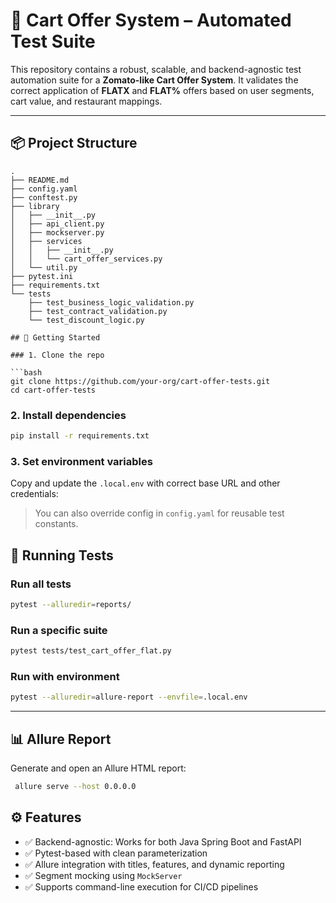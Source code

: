 # 🧪 Cart Offer System – Automated Test Suite

This repository contains a robust, scalable, and backend-agnostic test automation suite for a **Zomato-like Cart Offer System**. It validates the correct application of **FLATX** and **FLAT%** offers based on user segments, cart value, and restaurant mappings.

---

## 📦 Project Structure

```
.
├── README.md
├── config.yaml
├── conftest.py
├── library
│   ├── __init__.py
│   ├── api_client.py
│   ├── mockserver.py
│   ├── services
│   │   ├── __init__.py
│   │   └── cart_offer_services.py
│   └── util.py
├── pytest.ini
├── requirements.txt
└── tests
    ├── test_business_logic_validation.py
    ├── test_contract_validation.py
    └── test_discount_logic.py

## 🚀 Getting Started

### 1. Clone the repo

```bash
git clone https://github.com/your-org/cart-offer-tests.git
cd cart-offer-tests
```

### 2. Install dependencies

```bash
pip install -r requirements.txt
```

### 3. Set environment variables

Copy and update the `.local.env` with correct base URL and other credentials:

> You can also override config in `config.yaml` for reusable test constants.

## 🧪 Running Tests

### Run all tests

```bash
pytest --alluredir=reports/
```

### Run a specific suite

```bash
pytest tests/test_cart_offer_flat.py
```

### Run with environment

```bash
pytest --alluredir=allure-report --envfile=.local.env
```

---

## 📊 Allure Report

Generate and open an Allure HTML report:

```bash
 allure serve --host 0.0.0.0
```

## ⚙️ Features

- ✅ Backend-agnostic: Works for both Java Spring Boot and FastAPI
- ✅ Pytest-based with clean parameterization
- ✅ Allure integration with titles, features, and dynamic reporting
- ✅ Segment mocking using `MockServer`
- ✅ Supports command-line execution for CI/CD pipelines